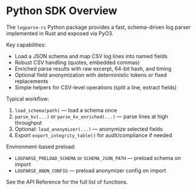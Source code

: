 # Python SDK Overview

The `logparse-rs` Python package provides a fast, schema-driven log parser implemented in Rust and exposed via PyO3.

Key capabilities:
- Load a JSON schema and map CSV log lines into named fields
- Robust CSV handling (quotes, embedded commas)
- Enriched parse results with raw excerpt, 64-bit hash, and timing
- Optional field anonymization with deterministic tokens or fixed replacements
- Simple helpers for CSV-level operations (split a line, extract fields)

Typical workflow:
1. `load_schema(path)` — load a schema once
2. `parse_kv(...)` or `parse_kv_enriched(...)` — parse lines at high throughput
3. Optional: `load_anonymizer(...)` — anonymize selected fields
4. Export `export_integrity_table()` for audit/compliance if needed

Environment-based preload:
- `LOGPARSE_PRELOAD_SCHEMA` or `SCHEMA_JSON_PATH` — preload schema on import
- `LOGPARSE_ANON_CONFIG` — preload anonymizer config on import

See the API Reference for the full list of functions.
